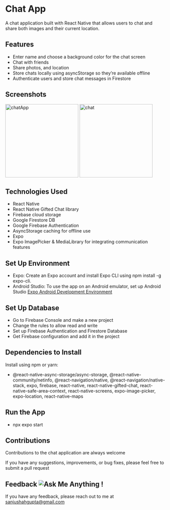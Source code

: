 # Chat App
A chat application built with React Native that allows users to chat and share both images and their current location.

## Features
- Enter name and choose a background color for the chat screen
- Chat with friends
- Share photos, and location
- Store chats locally using asyncStorage so they’re available offline
- Authenticate users and store chat messages in Firestore

## Screenshots

<img width="230" alt="chatApp" src="https://github.com/sanjushahgupta/Chat-app/assets/71315276/6486a601-688e-4dd1-a371-850422877af4"> 
<img width="230" alt="chat" src="https://github.com/sanjushahgupta/Chat-app/assets/71315276/035b79eb-358a-41de-8553-da0712addff1">


## Technologies Used
- React Native
- React Native Gifted Chat library
- Firebase cloud storage
- Google Firestore DB
- Google Firebase Authentication
- AsyncStorage caching for offline use
- Expo
- Expo ImagePicker & MediaLibrary for integrating communication features

## Set Up Environment 
- Expo: Create an Expo account and install Expo CLI using npm install -g expo-cli.
- Android Studio: To use the app on an Android emulator, set up Android Studio [Expo Android Development Environment](https://docs.expo.dev/workflow/android-studio-emulator/)

## Set Up Database
- Go to Firebase Console and make a new project
- Change the rules to allow read and write
- Set up Firebase Authentication and Firestore Database
- Get Firebase configuration and add it in the project

## Dependencies to Install
Install using npm or yarn: 
- @react-native-async-storage/async-storage, @react-native-community/netinfo, @react-navigation/native, @react-navigation/native-stack, expo, firebase, react-native, react-native-gifted-chat, react-native-safe-area-context, react-native-screens, expo-image-picker, expo-location, react-native-maps

## Run the App
- npx expo start

## Contributions
Contributions to the chat application are always welcome
 
 If you have any suggestions, improvements, or bug fixes, please feel free to submit a pull request

## Feedback ![Ask Me Anything !](https://img.shields.io/badge/Ask%20me-anything-1abc9c.svg)
If you have any feedback, please reach out to me at sanjushahgupta@gmail.com
